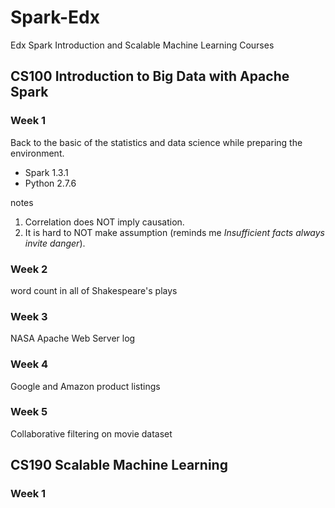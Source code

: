 # Spark-Edx
Edx Spark Introduction and Scalable Machine Learning Courses

## CS100 Introduction to Big Data with Apache Spark

### Week 1
Back to the basic of the statistics and data science while preparing the environment. 
* Spark 1.3.1 
* Python 2.7.6

notes  
1. Correlation does NOT imply causation.  
2. It is hard to NOT make assumption (reminds me *Insufficient facts always invite danger*).  

### Week 2
word count in all of Shakespeare's plays

### Week 3
NASA Apache Web Server log

### Week 4
Google and Amazon product listings

### Week 5
Collaborative filtering on movie dataset

## CS190 Scalable Machine Learning

### Week 1
